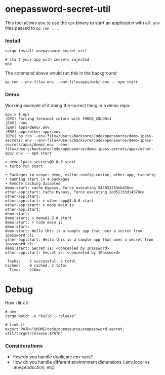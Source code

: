 # onepassword-secret-util

This tool allows you to use the `opx` binary to start an application with all `.env` files passed to `op run ...`. 

### Install
`cargo install onepassword-secret-util`

```
# start your app with secrets injected
opx
```
The command above would run this in the background:
```
op run --env-file=.env --env-file=apps/web/.env -- npm start
```

### Demo
Working example of it doing the correct thing in a demo repo:
```
opx ✔ $ opx
[OPX] Forcing terminal colors with FORCE_COLOR=1
[ENV] .env
[ENV] apps/demo/.env
[ENV] apps/other-app/.env
[OPX] op run --env-file=/Users/hacksore/Code/opensource/demo-1pass-secrets/.env --env-file=/Users/hacksore/Code/opensource/demo-1pass-secrets/apps/demo/.env --env-file=/Users/hacksore/Code/opensource/demo-1pass-secrets/apps/other-app/.env -- npm start

> demo-1pass-secrets@0.0.0 start
> turbo run start

• Packages in scope: demo, eslint-config-custom, other-app, tsconfig
• Running start in 4 packages
• Remote caching disabled
demo:start: cache bypass, force executing 545833253ebd38cc
other-app:start: cache bypass, force executing 2ed51133d14970ce
other-app:start:
other-app:start: > other-app@1.0.0 start
other-app:start: > node main.js
other-app:start:
demo:start:
demo:start: > demo@1.0.0 start
demo:start: > node main.js
demo:start:
demo:start: Hello this is a sample app that uses a secret from 1password cli
other-app:start: Hello this is a sample app that uses a secret from 1password cli
demo:start: Secret is: <concealed by 1Password>
other-app:start: Secret is: <concealed by 1Password>

 Tasks:    2 successful, 2 total
Cached:    0 cached, 2 total
  Time:    216ms
```

# Debug
How i link it

```
# dev
cargo watch -x "build --release"

# link it
export PATH="$HOME/code/opensource/onepassword-secret-util/target/release:$PATH"
```

### Considerations
- How do you handle duplicate env vars?
- How do you handle different environment dimensions (.env.local vs .env.production, etc)

